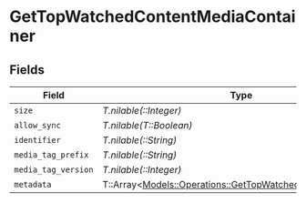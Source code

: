 # GetTopWatchedContentMediaContainer


## Fields

| Field                                                                                                                 | Type                                                                                                                  | Required                                                                                                              | Description                                                                                                           | Example                                                                                                               |
| --------------------------------------------------------------------------------------------------------------------- | --------------------------------------------------------------------------------------------------------------------- | --------------------------------------------------------------------------------------------------------------------- | --------------------------------------------------------------------------------------------------------------------- | --------------------------------------------------------------------------------------------------------------------- |
| `size`                                                                                                                | *T.nilable(::Integer)*                                                                                                | :heavy_minus_sign:                                                                                                    | N/A                                                                                                                   | 1                                                                                                                     |
| `allow_sync`                                                                                                          | *T.nilable(T::Boolean)*                                                                                               | :heavy_minus_sign:                                                                                                    | N/A                                                                                                                   | true                                                                                                                  |
| `identifier`                                                                                                          | *T.nilable(::String)*                                                                                                 | :heavy_minus_sign:                                                                                                    | N/A                                                                                                                   | com.plexapp.plugins.library                                                                                           |
| `media_tag_prefix`                                                                                                    | *T.nilable(::String)*                                                                                                 | :heavy_minus_sign:                                                                                                    | N/A                                                                                                                   | /system/bundle/media/flags/                                                                                           |
| `media_tag_version`                                                                                                   | *T.nilable(::Integer)*                                                                                                | :heavy_minus_sign:                                                                                                    | N/A                                                                                                                   | 1698860922                                                                                                            |
| `metadata`                                                                                                            | T::Array<[Models::Operations::GetTopWatchedContentMetadata](../../models/operations/gettopwatchedcontentmetadata.md)> | :heavy_minus_sign:                                                                                                    | N/A                                                                                                                   |                                                                                                                       |